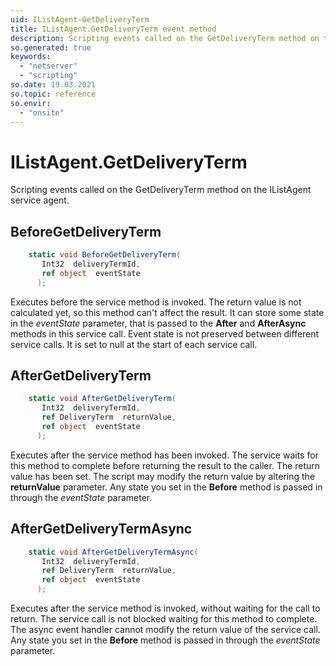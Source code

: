 ```yaml
---
uid: IListAgent-GetDeliveryTerm
title: IListAgent.GetDeliveryTerm event method
description: Scripting events called on the GetDeliveryTerm method on the IListAgent service agent.
so.generated: true
keywords:
  - "netserver"
  - "scripting"
so.date: 19.03.2021
so.topic: reference
so.envir:
  - "onsite"
---
```

# IListAgent.GetDeliveryTerm

Scripting events called on the <see cref='M:SuperOffice.CRM.Services.IListAgent.GetDeliveryTerm'>GetDeliveryTerm</see> method on the <see cref='IListAgent'>IListAgent</see>  service agent.

## BeforeGetDeliveryTerm
```cs
    static void BeforeGetDeliveryTerm(
       Int32  deliveryTermId,
       ref object  eventState
      );
```
Executes before the service method is invoked.
The return value is not calculated yet, so this method can't affect the result.
It can store some state in the *eventState* parameter, that is passed to the **After** and **AfterAsync** methods in this service call.
Event state is not preserved between different service calls. It is set to null at the start of each service call.
## AfterGetDeliveryTerm
```cs
    static void AfterGetDeliveryTerm(
       Int32  deliveryTermId,
       ref DeliveryTerm  returnValue,
       ref object  eventState
      );
```
Executes after the service method has been invoked. The service waits for this method to complete before returning the result to the caller.
The return value has been set. The script may modify the return value by altering the **returnValue** parameter.
Any state you set in the **Before** method is passed in through the *eventState* parameter.
## AfterGetDeliveryTermAsync
```cs
    static void AfterGetDeliveryTermAsync(
       Int32  deliveryTermId,
       ref DeliveryTerm  returnValue,
       ref object  eventState
      );
```
Executes after the service method is invoked, without waiting for the call to return.
The service call is not blocked waiting for this method to complete.
The async event handler cannot modify the return value of the service call.
Any state you set in the **Before** method is passed in through the *eventState* parameter.


